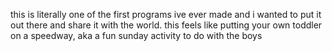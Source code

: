 this is literally one of the first programs ive ever made and i wanted to put it out there and share it with the world.
this feels like putting your own toddler on a speedway, aka a fun sunday activity to do with the boys
